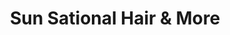 ---
title: "Sun Sational Hair & More"
url: /mount-vernon/sun-sational-hair-and-more/
shop: beauty
---